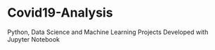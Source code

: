 # Covid19-Analysis
Python, Data Science and Machine Learning Projects Developed with Jupyter Notebook
